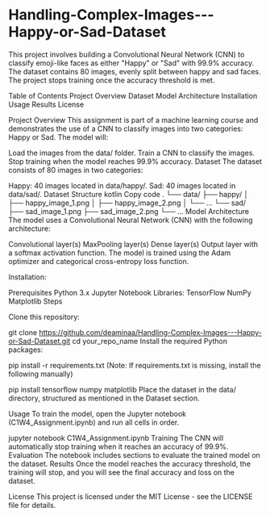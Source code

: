 # Handling-Complex-Images---Happy-or-Sad-Dataset


This project involves building a Convolutional Neural Network (CNN) to classify emoji-like faces as either "Happy" or "Sad" with 99.9% accuracy. The dataset contains 80 images, evenly split between happy and sad faces. The project stops training once the accuracy threshold is met.

Table of Contents
Project Overview
Dataset
Model Architecture
Installation
Usage
Results
License

Project Overview
This assignment is part of a machine learning course and demonstrates the use of a CNN to classify images into two categories: Happy or Sad. The model will:

Load the images from the data/ folder.
Train a CNN to classify the images.
Stop training when the model reaches 99.9% accuracy.
Dataset
The dataset consists of 80 images in two categories:

Happy: 40 images located in data/happy/.
Sad: 40 images located in data/sad/.
Dataset Structure
kotlin
Copy code
.
└── data/
    ├── happy/
    │   ├── happy_image_1.png
    │   ├── happy_image_2.png
    │   └── ...
    └── sad/
        ├── sad_image_1.png
        ├── sad_image_2.png
        └── ...
Model Architecture
The model uses a Convolutional Neural Network (CNN) with the following architecture:

Convolutional layer(s)
MaxPooling layer(s)
Dense layer(s)
Output layer with a softmax activation function.
The model is trained using the Adam optimizer and categorical cross-entropy loss function.

Installation:

Prerequisites
Python 3.x
Jupyter Notebook
Libraries:
TensorFlow
NumPy
Matplotlib
Steps

Clone this repository:

git clone https://github.com/deaminaa/Handling-Complex-Images---Happy-or-Sad-Dataset.git
cd your_repo_name
Install the required Python packages:


pip install -r requirements.txt
(Note: If requirements.txt is missing, install the following manually)


pip install tensorflow numpy matplotlib
Place the dataset in the data/ directory, structured as mentioned in the Dataset section.

Usage
To train the model, open the Jupyter notebook (C1W4_Assignment.ipynb) and run all cells in order.


jupyter notebook C1W4_Assignment.ipynb
Training
The CNN will automatically stop training when it reaches an accuracy of 99.9%.
Evaluation
The notebook includes sections to evaluate the trained model on the dataset.
Results
Once the model reaches the accuracy threshold, the training will stop, and you will see the final accuracy and loss on the dataset.

License
This project is licensed under the MIT License - see the LICENSE file for details.

